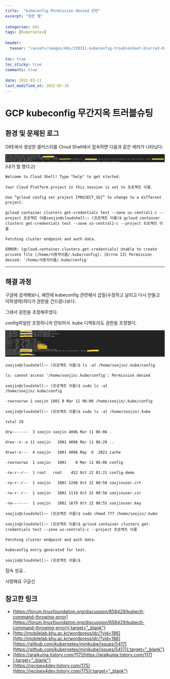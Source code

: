 ```yaml
---
title:  "kubeconfig Permission denied 관련"
excerpt: "권한 췤"

categories: k8s
tags: [Kubernetes]

header:
  teaser: "/assets/images/k8s/220311-kubeconfig-troubleshoot-blurred-02.jpg" 

toc: true
toc_sticky: true
comments: true

date: 2022-03-11
last_modified_at: 2022-07-10
---
```


# GCP kubeconfig 무간지옥 트러블슈팅

## 환경 및 문제된 로그
GKE에서 생성한 클러스터를 Cloud Shell에서 접속하면 다음과 같은 에러가 나타났다.


![GCP Cloud Shell에서 permision denied 에러가 난 상황](/assets/images/k8s/220311-kubeconfig-troubleshoot-blurred-01.jpg)
(내가 뭘 했다고)

```shell
Welcome to Cloud Shell! Type "help" to get started.

Your Cloud Platform project in this session is set to 프로젝트 이름.

Use “gcloud config set project [PROJECT_ID]” to change to a different project.

gcloud container clusters get-credentials test --zone us-central1-c --project 프로젝트 이름soojin@cloudshell:~ (프로젝트 이름)$ gcloud container clusters get-credentials test --zone us-central1-c --project 프로젝트 이름

Fetching cluster endpoint and auth data.

ERROR: (gcloud.container.clusters.get-credentials) Unable to create private file [/home/사용자이름/.kube/config]: [Errno 13] Permission denied: '/home/사용자이름/.kube/config'

```



---




## 해결 과정

구글에 검색해보니, 예전에 kubeconfig 관련해서 삽질(수정하고 날리고 다시 만들고 이하생략)하다가 권한을 건드렸나보다.

그래서 권한을 조정해주었다.

config파일만 조정하니까 안되어서 .kube 디렉토리도 권한을 조정했다.

![GCP Cloud Shell에서 permision denied 에러가 난 상황](/assets/images/k8s/220311-kubeconfig-troubleshoot-blurred-02.jpg)

```shell
soojin@cloudshell:~ (프로젝트 이름)$ ls -al /home/soojin/.kube/config

ls: cannot access '/home/soojin/.kube/config': Permission denied

soojin@cloudshell:~ (프로젝트 이름)$ sudo ls -al /home/soojin/.kube/config

-rwxrwxrwx 1 soojin 1001 0 Mar 11 06:06 /home/soojin/.kube/config

soojin@cloudshell:~ (프로젝트 이름)$ sudo ls -al /home/soojin/.kube

total 28

drw-------  3 soojin soojin 4096 Mar 11 06:06 .

drwx--x--x 11 soojin   1001 4096 Mar 11 06:29 ..

drwxr-x---  4 soojin   1001 4096 May  6  2021 cache

-rwxrwxrwx  1 soojin   1001    0 Mar 11 06:06 config

-rw-r--r--  1 root   root    452 Oct 22 01:21 config-demo

-rw-r--r--  1 soojin   1001 1298 Oct 22 00:58 soojinuser.crt

-rw-r--r--  1 soojin   1001 1119 Oct 22 00:56 soojinuser.csr

-rw-------  1 soojin   1001 1679 Oct 22 00:55 soojinuser.key

soojin@cloudshell:~ (프로젝트 이름)$ sudo chmod 777 /home/soojin/.kube

soojin@cloudshell:~ (프로젝트 이름)$ gcloud container clusters get-credentials test --zone us-central1-c --project 프로젝트 이름

Fetching cluster endpoint and auth data.

kubeconfig entry generated for test.

soojin@cloudshell:~ (프로젝트 이름)$

```

접속 성공..

사랑해요 구글신


## 참고한 링크
* [https://forum.linuxfoundation.org/discussion/858429/kubectl-command-throwing-error](https://forum.linuxfoundation.org/discussion/858429/kubectl-command-throwing-error){:target="_blank"}
* [http://mobilelab.khu.ac.kr/wordpress/dc/?vid=186](http://mobilelab.khu.ac.kr/wordpress/dc/?vid=186) [https://github.com/kubernetes/minikube/issues/5417](https://github.com/kubernetes/minikube/issues/5417){:target="_blank"}
* [https://araikuma.tistory.com/117](https://araikuma.tistory.com/117){:target="_blank"}
* [https://recipes4dev.tistory.com/175](https://recipes4dev.tistory.com/175){:target="_blank"}
